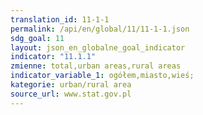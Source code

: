 ```yaml
---
translation_id: 11-1-1
permalink: /api/en/global/11/11-1-1.json
sdg_goal: 11
layout: json_en_globalne_goal_indicator
indicator: "11.1.1"
zmienne: total,urban areas,rural areas
indicator_variable_1: ogółem,miasto,wieś;
kategorie: urban/rural area
source_url: www.stat.gov.pl
---
```

